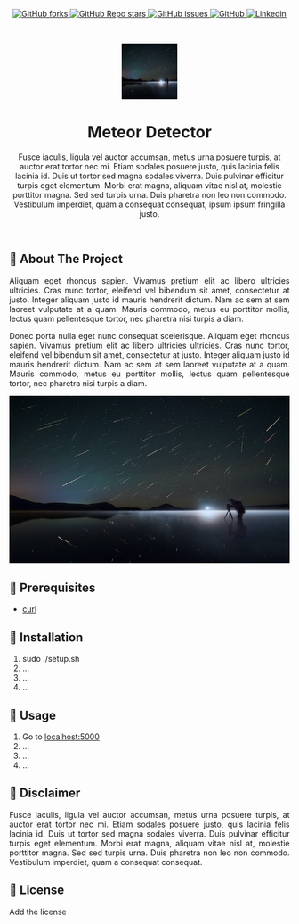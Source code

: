 
<p align="center">
  <a href="https://github.com/ainokila/tfg/network/members">
    <img alt="GitHub forks" src="https://img.shields.io/github/forks/ainokila/tfg?style=for-the-badge">
  </a>
  <a href="https://github.com/ainokila/tfg/stargazers">
    <img alt="GitHub Repo stars" src="https://img.shields.io/github/stars/ainokila/tfg?style=for-the-badge">
  </a>
  <a href="https://github.com/ainokila/tfg/issues">
    <img alt="GitHub issues" src="https://img.shields.io/github/issues/ainokila/tfg?style=for-the-badge">
  </a>
  <a href="https://github.com/ainokila/tfg/blob/master/LICENSE.txt">
    <img alt="GitHub" src="https://img.shields.io/github/license/ainokila/tfg?style=for-the-badge">
  </a>
  <a href="https://es.linkedin.com/in/cristianvelezruiz">
    <img alt="Linkedin" src="https://img.shields.io/badge/-LinkedIn-black.svg?style=for-the-badge&logo=linkedin&colorB=555">
  </a>
</p>

<br>
<p align="center">
  <a href="https://github.com/ainokila">
    <img src="docs/images/logo.png" alt="Logo" width="100" height="100">
  </a>

  <h1 align="center">Meteor Detector</h1>

  <p align="center">
    Fusce iaculis, ligula vel auctor accumsan, metus urna posuere turpis, at auctor erat tortor nec mi. Etiam sodales posuere justo, quis lacinia felis lacinia id. Duis ut tortor sed magna sodales viverra. Duis pulvinar efficitur turpis eget elementum. Morbi erat magna, aliquam vitae nisl at, molestie porttitor magna. Sed sed turpis urna. Duis pharetra non leo non commodo. Vestibulum imperdiet, quam a consequat consequat, ipsum ipsum fringilla justo. 
  </p>
</p>

<br>

## 🐝 About The Project

<p align="justify">
 Aliquam eget rhoncus sapien. Vivamus pretium elit ac libero ultricies ultricies. Cras nunc tortor, eleifend vel bibendum sit amet, consectetur at justo. Integer aliquam justo id mauris hendrerit dictum. Nam ac sem at sem laoreet vulputate at a quam. Mauris commodo, metus eu porttitor mollis, lectus quam pellentesque tortor, nec pharetra nisi turpis a diam.
</p>
<p align="justify">
Donec porta nulla eget nunc consequat scelerisque. Aliquam eget rhoncus sapien. Vivamus pretium elit ac libero ultricies ultricies. Cras nunc tortor, eleifend vel bibendum sit amet, consectetur at justo. Integer aliquam justo id mauris hendrerit dictum. Nam ac sem at sem laoreet vulputate at a quam. Mauris commodo, metus eu porttitor mollis, lectus quam pellentesque tortor, nec pharetra nisi turpis a diam.
</p>

<p align="center">
    <img src="docs/images/logo.png" alt="Gif" width="700">
</p>

## 🦟 Prerequisites

<ul>
  <li><a href="https://www.docker.com/">curl</a></li>
</ul>

## 🦗 Installation

1. sudo ./setup.sh
2. ...
3. ...
4. ...

## 🦋 Usage

1. Go to [localhost:5000](http://localhost:5000) 
2. ...
3. ...
4. ...

## 🐍 Disclaimer

<p align="justify">
Fusce iaculis, ligula vel auctor accumsan, metus urna posuere turpis, at auctor erat tortor nec mi. Etiam sodales posuere justo, quis lacinia felis lacinia id. Duis ut tortor sed magna sodales viverra. Duis pulvinar efficitur turpis eget elementum. Morbi erat magna, aliquam vitae nisl at, molestie porttitor magna. Sed sed turpis urna. Duis pharetra non leo non commodo. Vestibulum imperdiet, quam a consequat consequat.
</p>

## 🐛 License

Add the license